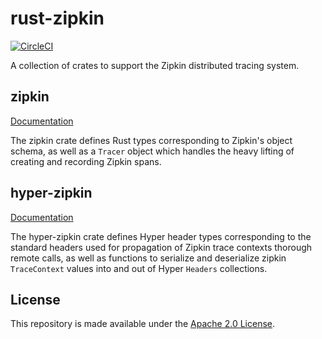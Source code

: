 # rust-zipkin

[![CircleCI](https://circleci.com/gh/palantir/rust-zipkin.svg?style=svg)](https://circleci.com/gh/palantir/rust-zipkin)

A collection of crates to support the Zipkin distributed tracing system.

## zipkin

[Documentation](https://docs.rs/zipkin)

The zipkin crate defines Rust types corresponding to Zipkin's object schema, as
well as a `Tracer` object which handles the heavy lifting of creating and
recording Zipkin spans.

## hyper-zipkin

[Documentation](https://docs.rs/hyper-zipkin)

The hyper-zipkin crate defines Hyper header types corresponding to the standard
headers used for propagation of Zipkin trace contexts thorough remote calls, as
well as functions to serialize and deserialize zipkin `TraceContext` values
into and out of Hyper `Headers` collections.

## License

This repository is made available under the [Apache 2.0 License](http://www.apache.org/licenses/LICENSE-2.0).
